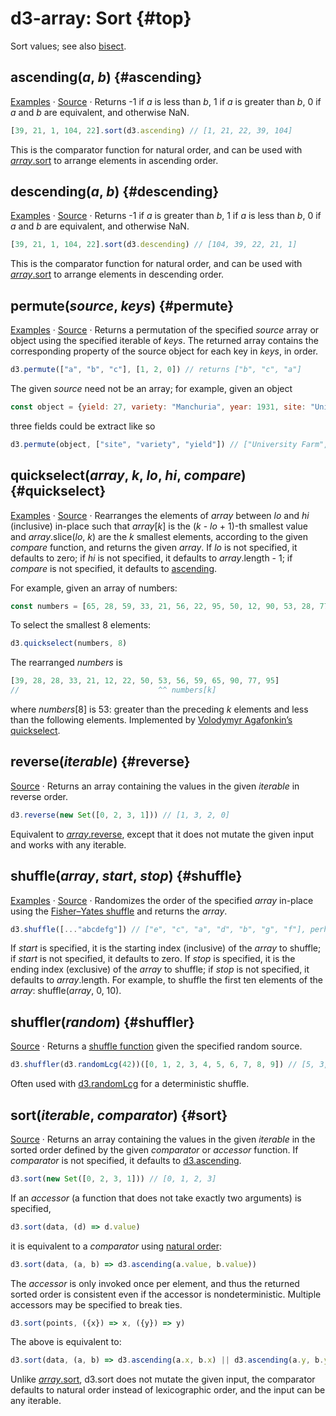 # d3-array: Sort {#top}

Sort values; see also [bisect](./bisect.md).

## ascending(*a*, *b*) {#ascending}

[Examples](https://observablehq.com/@d3/d3-ascending) · [Source](https://github.com/d3/d3-array/blob/main/src/ascending.js) · Returns -1 if *a* is less than *b*, 1 if *a* is greater than *b*, 0 if *a* and *b* are equivalent, and otherwise NaN.

```js
[39, 21, 1, 104, 22].sort(d3.ascending) // [1, 21, 22, 39, 104]
```

This is the comparator function for natural order, and can be used with [*array*.sort](https://developer.mozilla.org/docs/Web/JavaScript/Reference/Global_Objects/Array/sort) to arrange elements in ascending order.

## descending(*a*, *b*) {#descending}

[Examples](https://observablehq.com/@d3/d3-ascending) · [Source](https://github.com/d3/d3-array/blob/main/src/descending.js) · Returns -1 if *a* is greater than *b*, 1 if *a* is less than *b*, 0 if *a* and *b* are equivalent, and otherwise NaN.

```js
[39, 21, 1, 104, 22].sort(d3.descending) // [104, 39, 22, 21, 1]
```

This is the comparator function for natural order, and can be used with [*array*.sort](https://developer.mozilla.org/docs/Web/JavaScript/Reference/Global_Objects/Array/sort) to arrange elements in descending order.

## permute(*source*, *keys*) {#permute}

[Examples](https://observablehq.com/@d3/d3-permute) · [Source](https://github.com/d3/d3-array/blob/main/src/permute.js) · Returns a permutation of the specified *source* array or object using the specified iterable of *keys*. The returned array contains the corresponding property of the source object for each key in *keys*, in order.

```js
d3.permute(["a", "b", "c"], [1, 2, 0]) // returns ["b", "c", "a"]
```

The given *source* need not be an array; for example, given an object

```js
const object = {yield: 27, variety: "Manchuria", year: 1931, site: "University Farm"};
```

three fields could be extract like so

```js
d3.permute(object, ["site", "variety", "yield"]) // ["University Farm", "Manchuria", 27]
```

## quickselect(*array*, *k*, *lo*, *hi*, *compare*) {#quickselect}

[Examples](https://observablehq.com/@d3/d3-quickselect) · [Source](https://github.com/d3/d3-array/blob/main/src/quickselect.js) · Rearranges the elements of *array* between *lo* and *hi* (inclusive) in-place such that *array*[*k*] is the (*k* - *lo* + 1)-th smallest value and *array*.slice(*lo*, *k*) are the *k* smallest elements, according to the given *compare* function, and returns the given *array*. If *lo* is not specified, it defaults to zero; if *hi* is not specified, it defaults to *array*.length - 1; if *compare* is not specified, it defaults to [ascending](#ascending).

For example, given an array of numbers:

```js
const numbers = [65, 28, 59, 33, 21, 56, 22, 95, 50, 12, 90, 53, 28, 77, 39];
```

To select the smallest 8 elements:

```js
d3.quickselect(numbers, 8)
```

The rearranged *numbers* is

```js
[39, 28, 28, 33, 21, 12, 22, 50, 53, 56, 59, 65, 90, 77, 95]
//                               ^^ numbers[k]
```

where *numbers*[8] is 53: greater than the preceding *k* elements and less than the following elements. Implemented by [Volodymyr Agafonkin’s quickselect](https://github.com/mourner/quickselect).

## reverse(*iterable*) {#reverse}

[Source](https://github.com/d3/d3-array/blob/main/src/reverse.js) · Returns an array containing the values in the given *iterable* in reverse order.

```js
d3.reverse(new Set([0, 2, 3, 1])) // [1, 3, 2, 0]
```

Equivalent to [*array*.reverse](https://developer.mozilla.org/en-US/docs/Web/JavaScript/Reference/Global_Objects/Array/reverse), except that it does not mutate the given input and works with any iterable.

## shuffle(*array*, *start*, *stop*) {#shuffle}

[Examples](https://observablehq.com/@d3/d3-shuffle) · [Source](https://github.com/d3/d3-array/blob/main/src/shuffle.js) · Randomizes the order of the specified *array* in-place using the [Fisher–Yates shuffle](https://bost.ocks.org/mike/shuffle/) and returns the *array*.

```js
d3.shuffle([..."abcdefg"]) // ["e", "c", "a", "d", "b", "g", "f"], perhaps
```

If *start* is specified, it is the starting index (inclusive) of the *array* to shuffle; if *start* is not specified, it defaults to zero. If *stop* is specified, it is the ending index (exclusive) of the *array* to shuffle; if *stop* is not specified, it defaults to *array*.length. For example, to shuffle the first ten elements of the *array*: shuffle(*array*, 0, 10).

## shuffler(*random*) {#shuffler}

[Source](https://github.com/d3/d3-array/blob/main/src/shuffle.js) · Returns a [shuffle function](#shuffle) given the specified random source.

```js
d3.shuffler(d3.randomLcg(42))([0, 1, 2, 3, 4, 5, 6, 7, 8, 9]) // [5, 3, 7, 6, 8, 9, 1, 4, 0, 2]
```

Often used with [d3.randomLcg](../d3-random.md) for a deterministic shuffle.

## sort(*iterable*, *comparator*) {#sort}

[Source](https://github.com/d3/d3-array/blob/main/src/sort.js) · Returns an array containing the values in the given *iterable* in the sorted order defined by the given *comparator* or *accessor* function. If *comparator* is not specified, it defaults to [d3.ascending](#ascending).

```js
d3.sort(new Set([0, 2, 3, 1])) // [0, 1, 2, 3]
```

If an *accessor* (a function that does not take exactly two arguments) is specified,

```js
d3.sort(data, (d) => d.value)
```

it is equivalent to a *comparator* using [natural order](#ascending):

```js
d3.sort(data, (a, b) => d3.ascending(a.value, b.value))
```

The *accessor* is only invoked once per element, and thus the returned sorted order is consistent even if the accessor is nondeterministic. Multiple accessors may be specified to break ties.

```js
d3.sort(points, ({x}) => x, ({y}) => y)
```

The above is equivalent to:

```js
d3.sort(data, (a, b) => d3.ascending(a.x, b.x) || d3.ascending(a.y, b.y))
```

Unlike [*array*.sort](https://developer.mozilla.org/en-US/docs/Web/JavaScript/Reference/Global_Objects/Array/sort), d3.sort does not mutate the given input, the comparator defaults to natural order instead of lexicographic order, and the input can be any iterable.
